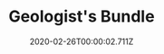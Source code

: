 ---
templateKey: blog-post
featuredpost: false
date: 2020-02-26T00:00:02.711Z
featuredimage: /img/Geologist's_Bundle.png
title: Geologist's Bundle
description: Boiler Room
reward: Omni Geode (5)
tags:
  - Quartz
  - Earth Crystal
  - Frozen Tear
  - Fire Quartz
  - bundles
---